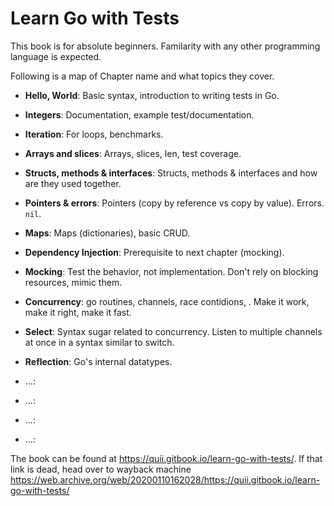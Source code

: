 # Learn Go with Tests

This book is for absolute beginners. Familarity with any other programming language is expected.

Following is a map of Chapter name and what topics they cover.

- **Hello, World**: Basic syntax, introduction to writing tests in Go.

- **Integers**: Documentation, example test/documentation.

- **Iteration**: For loops, benchmarks.

- **Arrays and slices**: Arrays, slices, len, test coverage.

- **Structs, methods & interfaces**: Structs, methods & interfaces and how are they used together.

- **Pointers & errors**: Pointers (copy by reference vs copy by value). Errors. `nil`.

- **Maps**: Maps (dictionaries), basic CRUD.

- **Dependency Injection**: Prerequisite to next chapter (mocking).

- **Mocking**: Test the behavior, not implementation. Don't rely on blocking resources, mimic them.

- **Concurrency**: go routines, channels, race contidions, . Make it work, make it right, make it fast.

- **Select**: Syntax sugar related to concurrency. Listen to multiple channels at once in a syntax similar to switch.

- **Reflection**: Go's internal datatypes.

- ...:

- ...:

- ...:

- ...:


The book can be found at https://quii.gitbook.io/learn-go-with-tests/. If that link is dead, head over to wayback machine https://web.archive.org/web/20200110162028/https://quii.gitbook.io/learn-go-with-tests/